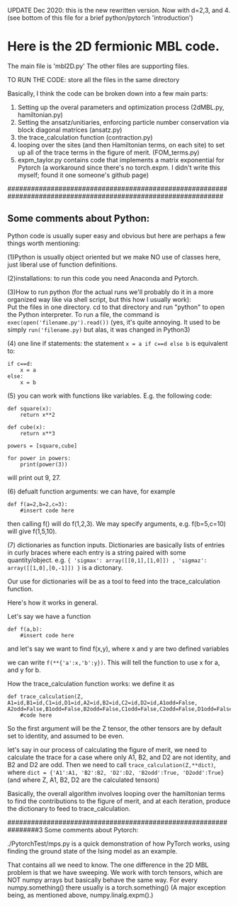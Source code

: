 UPDATE Dec 2020: this is the new rewritten version.   Now with d=2,3, and 4. 
(see bottom of this file for a brief python/pytorch 'introduction')

# Here is the 2D fermionic MBL code. 

The main file is 'mbl2D.py'   The other files are supporting files.

TO RUN THE CODE: store all the files in the same directory 

Basically, I think the code can be broken down into a few main parts:

1. Setting up the overal parameters and optimization process (2dMBL.py, hamiltonian.py)
2. Setting the ansatz/unitiaries, enforcing particle number conservation via block diagonal matrices (ansatz.py)
3. the trace_calculation function (contraction.py)
4. looping over the sites (and then Hamiltonian terms, on each site) to set up all of the trace terms in the figure of merit. (FOM_terms.py)
5. expm_taylor.py contains code that implements a matrix exponential for Pytorch (a workaround since there's no torch.expm.  I didn't write this myself; found it one someone's github page)


###############################################################################################################
## Some comments about Python:
Python code is usually super easy and obvious but here are perhaps a few things worth mentioning:

(1)Python is usually object oriented but we make NO use of classes here, just liberal use of function definitions.

(2)installations: to run this code you need Anaconda and Pytorch.

(3)How to run python (for the actual runs we'll probably do it in a more organized way like via shell script, but this how I usually work):  
Put the files in one directory.  cd to that directory and run "python" to open the Python interpreter. To run a file, the command is ```exec(open('filename.py').read())```   (yes, it's quite annoying.  It used to be simply ```run('filename.py)``` but alas, it was changed in Python3)

(4) one line if statements: the statement ```x = a if c==d else b``` is equivalent to:
```
if c==d:
    x = a
else:
    x = b
```
(5) you can work with functions like variables.  E.g. the following code:
```
def square(x):
    return x**2
  
def cube(x):
    return x**3
  
powers = [square,cube]

for power in powers:
    print(power(3))
```
will print out 9, 27.

(6) defualt function arguments: we can have, for example
```
def f(a=2,b=2,c=3):
    #insert code here
```	

then calling f() will do f(1,2,3). We may specify arguments, e.g. f(b=5,c=10) will give f(1,5,10).   		

(7) dictionaries as function inputs.
Dictionaries are basically lists of entries in curly braces where each entry is a string paired with some quantity/object.
e.g. ```{ 'sigmax': array([[0,1],[1,0]]) , 'sigmaz': array([[1,0],[0,-1]]) }``` is a dictonary. 

Our use for dictionaries will be as a tool to feed into the trace_calculation function.

Here's how it works in general.

Let's say we have a function 
```
def f(a,b):
    #insert code here
```
and let's say we want to find f(x,y), where x and y are two defined variables

we can write ```f(**{'a':x,'b':y})```.  This will tell the function to use x for a, and y for b.

How the trace_calculation function works:  we define it as
```
def trace_calculation(Z, A1=id,B1=id,C1=id,D1=id,A2=id,B2=id,C2=id,D2=id,A1odd=False,
A2odd=False,B1odd=False,B2odd=False,C1odd=False,C2odd=False,D1odd=False,D2odd=False):
    #code here    
```
So the first argument will be  the Z tensor, the other tensors are by default set to identity, and assumed to be even.

let's say in our process of calculating the figure of merit, we need to calculate the trace for a case where only A1, B2, and D2 are not identity, and B2 and D2 are odd.  Then we need to call ```trace_calculation(Z,**dict)```, where ```dict = {'A1':A1, 'B2':B2, 'D2':D2, 'B2odd':True, 'D2odd':True}```
(and where Z, A1, B2, D2 are the calculated tensors)


Basically, the overall algorithm involves looping over the hamiltonian terms to find the contributions to the figure of merit, and at each iteration, produce the dictionary to feed to trace_calculation.


################################################################3
Some comments about Pytorch:

./PytorchTest/mps.py is a quick demonstration of how PyTorch works, using finding the ground state of the Ising model as an example.

That contains all we need to know.  The one difference in the 2D MBL problem is that we have sweeping.
We work with torch tensors, which are NOT numpy arrays but basically behave the same way.  For every numpy.something() there usually is a torch.something()
(A major exception being, as mentioned above, numpy.linalg.expm().)

	
	











